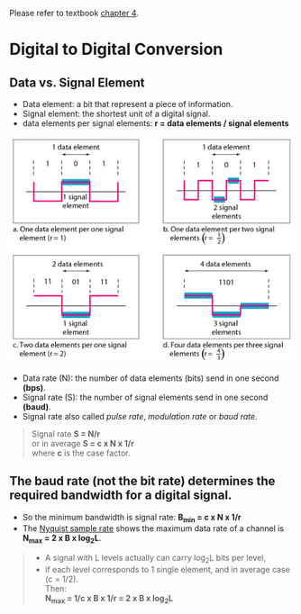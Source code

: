Please refer to textbook [chapter 4](https://github.com/cnchenpu/data-comm/blob/master/ppt/Ch4-Forouzan.ppt).

# Digital to Digital Conversion

## Data vs. Signal Element
- Data element: a bit that represent a piece of information.
- Signal element: the shortest unit of a digital signal.
- data elements per signal elements: __r = data elements / signal elements__

![](fig/data-signal-element.png)

- Data rate (N): the number of data elements (bits) send in one second __(bps)__.
- Signal rate (S): the number of signal elements send in one second __(baud)__.
- Signal rate also called _pulse rate_, _modulation rate_ or _baud rate_.
> Signal rate __S = N/r__ <br>
> or in average __S = c x N x 1/r__ <br>
> where __c__ is the case factor.

## The baud rate (not the bit rate) determines the required bandwidth for a digital signal.
- So the minimum bandwidth is signal rate: __B<sub>min</sub> = c x N x 1/r__
- The [Nyquist sample rate](https://github.com/cnchenpu/data-comm/blob/master/08_data-comm_channel.md#noiseless-channel) shows the maximum data rate of a channel is __N<sub>max</sub> = 2 x B x log<sub>2</sub>L__.
> - A signal with L levels actually can carry log<sub>2</sub>L bits per level, <br>
> - if each level corresponds to 1 single element, and in average case (c = 1/2). <br>
> Then: <br>
> __N<sub>max</sub> = 1/c x B x 1/r = 2 x B x log<sub>2</sub>L__


